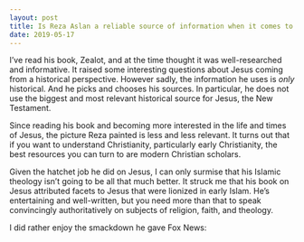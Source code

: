 ```yaml
---
layout: post
title: Is Reza Aslan a reliable source of information when it comes to questions of theology?
date: 2019-05-17
---
```


<p>I’ve read his book, Zealot, and at the time thought it was well-researched and informative. It raised some interesting questions about Jesus coming from a historical perspective. However sadly, the information he uses is <i>only</i> historical. And he picks and chooses his sources. In particular, he does not use the biggest and most relevant historical source for Jesus, the New Testament.</p><p>Since reading his book and becoming more interested in the life and times of Jesus, the picture Reza painted is less and less relevant. It turns out that if you want to understand Christianity, particularly early Christianity, the best resources you can turn to are modern Christian scholars.</p><p>Given the hatchet job he did on Jesus, I can only surmise that his Islamic theology isn’t going to be all that much better. It struck me that his book on Jesus attributed facets to Jesus that were lionized in early Islam. He’s entertaining and well-written, but you need more than that to speak convincingly authoritatively on subjects of religion, faith, and theology.</p><p>I did rather enjoy the smackdown he gave Fox News:</p><div class="ui_qtext_embed thumbnail" data-video-provider="youtube" data-embed="<iframe width=&quot;100%&quot; height=&quot;100%&quot; src=&quot;https://www.youtube.com/embed/H7UU6FQoU_g?wmode=opaque&amp;amp;autoplay=1&amp;amp;autohide=1&amp;amp;iv_load_policy=3&amp;amp;enablejsapi=1&quot; frameborder=&quot;0&quot; allow=&quot;autoplay; encrypted-media&quot; allowfullscreen></iframe>" data-yt-id="H7UU6FQoU_g" data-interactive="true" style="background-image: url('https://img.youtube.com/vi/H7UU6FQoU_g/0.jpg');"></div>

